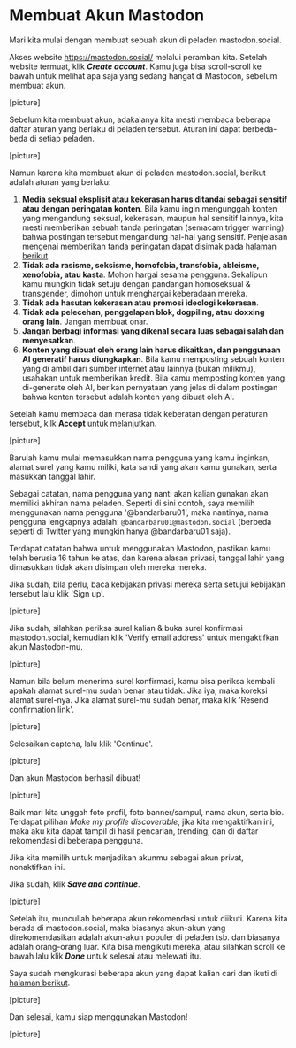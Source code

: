 # Membuat Akun Mastodon

Mari kita mulai dengan membuat sebuah akun di peladen mastodon.social.

Akses website https://mastodon.social/ melalui peramban kita. Setelah website termuat, klik ***Create account***. Kamu juga bisa scroll-scroll ke bawah untuk melihat apa saja yang sedang hangat di Mastodon, sebelum membuat akun.

[picture]

Sebelum kita membuat akun, adakalanya kita mesti membaca beberapa daftar aturan yang berlaku di peladen tersebut. Aturan ini dapat berbeda-beda di setiap peladen.

[picture]

Namun karena kita membuat akun di peladen mastodon.social, berikut adalah aturan yang berlaku:

1. **Media seksual eksplisit atau kekerasan harus ditandai sebagai sensitif atau dengan peringatan konten**. Bila kamu ingin mengunggah konten yang mengandung seksual, kekerasan, maupun hal sensitif lainnya, kita mesti memberikan sebuah tanda peringatan (semacam trigger warning) bahwa postingan tersebut mengandung hal-hal yang sensitif. Penjelasan mengenai memberikan tanda peringatan dapat disimak pada [halaman berikut](https://github.com/bandarbaru-1/Panduan-Mastodon-Indonesia/blob/main/pages/10%20-%20Membuat%20Postingan%20Dengan%20Tanda%20Peringatan.md).
2. **Tidak ada rasisme, seksisme, homofobia, transfobia, ableisme, xenofobia, atau kasta**. Mohon hargai sesama pengguna. Sekalipun kamu mungkin tidak setuju dengan pandangan homoseksual & transgender, dimohon untuk menghargai keberadaan mereka.
3. **Tidak ada hasutan kekerasan atau promosi ideologi kekerasan**.
4. **Tidak ada pelecehan, penggelapan blok, dogpiling, atau doxxing orang lain**. Jangan membuat onar.
5. **Jangan berbagi informasi yang dikenal secara luas sebagai salah dan menyesatkan**.
6. **Konten yang dibuat oleh orang lain harus dikaitkan, dan penggunaan AI generatif harus diungkapkan**. Bila kamu memposting sebuah konten yang di ambil dari sumber internet atau lainnya (bukan milikmu), usahakan untuk memberikan kredit. Bila kamu memposting konten yang di-generate oleh AI, berikan pernyataan yang jelas di dalam postingan bahwa konten tersebut adalah konten yang dibuat oleh AI.

Setelah kamu membaca dan merasa tidak keberatan dengan peraturan tersebut, kilk **Accept** untuk melanjutkan.

[picture]

Barulah kamu mulai memasukkan nama pengguna yang kamu inginkan, alamat surel yang kamu miliki, kata sandi yang akan kamu gunakan, serta masukkan tanggal lahir.

Sebagai catatan, nama pengguna yang nanti akan kalian gunakan akan memiliki akhiran nama peladen. Seperti di sini contoh, saya memilih menggunakan nama pengguna '@bandarbaru01', maka nantinya, nama pengguna lengkapnya adalah: `@bandarbaru01@mastodon.social` (berbeda seperti di Twitter yang mungkin hanya @bandarbaru01 saja).

Terdapat catatan bahwa untuk menggunakan Mastodon, pastikan kamu telah berusia 16 tahun ke atas, dan karena alasan privasi, tanggal lahir yang dimasukkan tidak akan disimpan oleh mereka mereka.

Jika sudah, bila perlu, baca kebijakan privasi mereka serta setujui kebijakan tersebut lalu klik 'Sign up'.

[picture]

Jika sudah, silahkan periksa surel kalian & buka surel konfirmasi mastodon.social, kemudian klik 'Verify email address' untuk mengaktifkan akun Mastodon-mu.

[picture]

Namun bila belum menerima surel konfirmasi, kamu bisa periksa kembali apakah alamat surel-mu sudah benar atau tidak. Jika iya, maka koreksi alamat surel-nya. Jika alamat surel-mu sudah benar, maka klik 'Resend confirmation link'.

[picture]

Selesaikan captcha, lalu klik 'Continue'.

[picture]

Dan akun Mastodon berhasil dibuat!

[picture]

Baik mari kita unggah foto profil, foto banner/sampul, nama akun, serta bio. 
Terdapat pilihan *Make my profile discoverable*, jika kita mengaktifkan ini, maka aku kita dapat tampil di hasil pencarian, trending, dan di daftar rekomendasi di beberapa pengguna.

Jika kita memilih untuk menjadikan akunmu sebagai akun privat, nonaktifkan ini.

Jika sudah, klik ***Save and continue***.

[picture]

Setelah itu, muncullah beberapa akun rekomendasi untuk diikuti. Karena kita berada di mastodon.social, maka biasanya akun-akun yang direkomendasikan adalah akun-akun populer di peladen tsb. dan biasanya adalah orang-orang luar. Kita bisa mengikuti mereka, atau silahkan scroll ke bawah lalu klik ***Done*** untuk selesai atau melewati itu.

Saya sudah mengkurasi beberapa akun yang dapat kalian cari dan ikuti di [halaman berikut](https://github.com/bandarbaru-1/Panduan-Mastodon-Indonesia/blob/main/pages/20%20-%20Rekomendasi%20Akun%20Yang%20Dapat%20Diikuti.md).

[picture]

Dan selesai, kamu siap menggunakan Mastodon!

[picture]
